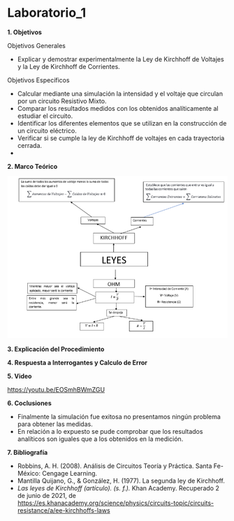 # Laboratorio_1

__1. Objetivos__

Objetivos Generales 
* Explicar y demostrar experimentalmente la Ley de Kirchhoff de Voltajes y la Ley de
Kirchhoff de Corrientes.

Objetivos Específicos 
* Calcular mediante una simulación la intensidad y el voltaje que circulan por un circuito Resistivo Mixto.
* Comparar los resultados medidos con los obtenidos analíticamente al estudiar el circuito.
* Identificar los diferentes elementos que se utilizan en la construcción de un circuito eléctrico.
* Verificar si se cumple la ley de Kirchhoff de voltajes en cada trayectoria cerrada.
* 
__2. Marco Teórico__ 

![](https://github.com/ItzAdoc/Laboratorio_1/blob/main/Marco%20Teorico.PNG)



__3. Explicación del Procedimiento__


__4. Respuesta a Interrogantes y Calculo de Error__








__5. Video__

https://youtu.be/EOSmhBWmZGU


__6. Coclusiones__ 
* Finalmente la simulación fue exitosa no presentamos ningún problema para obtener las medidas.
* En relación a lo expuesto se pude comprobar que los resultados analíticos son iguales que a los obtenidos en la medición. 


__7. Bibliografía__

* Robbins, A. H. (2008). Análisis de Circuitos Teoría y Práctica. Santa Fe-México: Cengage Learning. 
* Mantilla Quijano, G., & González, H. (1977). La segunda ley de Kirchhoff.
* *Las leyes de Kirchhoff (artículo). (s. f.).* Khan Academy. Recuperado 2 de junio de 2021, de https://es.khanacademy.org/science/physics/circuits-topic/circuits-resistance/a/ee-kirchhoffs-laws
